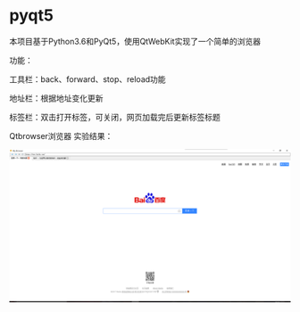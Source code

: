 # pyqt5

本项目基于Python3.6和PyQt5，使用QtWebKit实现了一个简单的浏览器

功能：

工具栏：back、forward、stop、reload功能

地址栏：根据地址变化更新

标签栏：双击打开标签，可关闭，网页加载完后更新标签标题

Qtbrowser浏览器 实验结果：

![images](https://github.com/Shorelaran/PyQt5/blob/master/qt.png)

